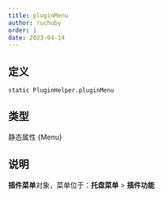 ```yaml
---
title: pluginMenu
author: ruchuby
order: 1
date: 2023-04-14
---
```


## 定义

```ahk
static PluginHelper.pluginMenu
```

## 类型

静态属性 \{Menu\}

## 说明

**插件菜单**对象，菜单位于：**托盘菜单** > **插件功能**
